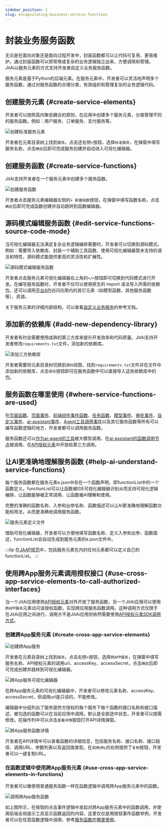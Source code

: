```yaml
---
sidebar_position: 1
slug: encapsulating-business-service-functions
---
```


# 封装业务服务函数
无论是在面向对象还是面向过程开发中，封装函数都可以让代码可复用、更易维护。通过封装函数可以把常用或复杂的业务逻辑独立出来，方便调用和管理。JitAi以服务元素的方式支持开发者自定义业务服务函数。

服务元素是基于Python的后端元素。在服务元素中，开发者可以灵活地声明多个服务函数，通过对服务函数的合理分类，有效组织和管理复杂的业务逻辑代码。

## 创建服务元素 {#create-service-elements}
开发者可以按照高内聚低耦合的原则，在应用中创建多个服务元素，分类管理不同的服务函数。例如：用户服务、订单服务、支付服务等。

![创建标准服务元素](./img/create-standard-service-element.gif)

开发者在元素目录树上找到`服务`，点击还右侧`+`按钮，选择`标准服务`，在弹窗中填写服务名称，点击`确定`后即可完成服务创建并自动进入可视化编辑器。

## 创建服务函数 {#create-service-functions}
JitAi支持开发者在一个服务元素中创建多个服务函数。

![创建服务函数](./img/create-service-function.gif)

开发者点击服务元素编辑器左侧的`+ 新建函数`按钮，在弹窗中填写函数名称，点击`确定`后即可完成函数创建并自动跳转到函数编辑器。

## 源码模式编辑服务函数 {#edit-service-functions-source-code-mode}
当可视化编辑器无法满足复杂业务逻辑编排需要时，开发者可以切换到源码模式。例如：需要导入依赖库、封装一个辅助工具函数、使用可视化编辑器暂未支持的语法和特性，源码模式能提供更高的灵活性和扩展性。

![源码模式编辑服务函数](./img/source-code-mode-edit-service-function.png)

开发者点击服务元素可视化编辑器右上角的`</>`按钮即可切换到代码模式进行开发。在编写服务函数时，开发者不仅可以使用原生的 import 语法导入所需的依赖包，还可以调用[平台API](../../reference/runtime-platform/backend)访问应用内的其它元素（如模型函数、其他服务函数等）、资源。

关于服务元素的详细内部结构，可以查看[自定义业务服务](../../reference/framework/JitService/custom-business-service)的参考文档。

## 添加新的依赖库 {#add-new-dependency-library}
开发者有时会需要使用成熟的第三方库来提升开发效率和代码质量。JitAi支持开发者修改`requirements.txt`文件，添加新的依赖库。

![添加三方依赖库](./img/add-third-party-dependencies.gif)

开发者需要将元素目录树切换到`源码`视图，找到`requirements.txt`文件并在文件中添加新的依赖库，点击`保存`按钮即可在服务函数中可以直接导入这些依赖库中的包。

## 服务函数在哪里使用 {#where-service-functions-are-used}
在[页面函数](../shell-and-page/component-based-page-development#page-functions)、[页面事件](../shell-and-page/component-based-page-development#page-events)、[前端组件事件函数](../shell-and-page/component-based-page-development#event-panel)、[任务函数](./background-tasks#task-execution-function-development)、[模型事件](./event-handling#model-events)、[审批事件](./event-handling#approval-events)、[自定义事件](./event-handling#custom-events)、[ai-assistant事件](./event-handling#ai-assistant-events)、[Agent工具调用事件](./event-handling#agent-tool-call-events)以及其它服务函数等所有可以编写函数逻辑的地方，开发者都可以调用服务函数。

服务函数还可以[作为ai-agent的工具](../ai-agent/create-ai-agent#agent-calling-service-functions)被大模型调用、在[ai-assistant的函数调用节点](../ai-assitant/create-ai-assistant#function-call)被调用、在[API授权元素](../api-open/api-authorization)中开放给第三方调用。

## 让AI更准确地理解服务函数 {#help-ai-understand-service-functions}
每个服务函数都在服务元素e.json中存在一个函数声明，即functionList中的一个函数定义。functionList可以让函数被IDE可视化编辑器识别从而支持可视化逻辑编排、让函数能够被正常调用、让函数被AI理解和使用。

完整的准确的函数名称、入参和出参名称、函数描述可以让AI更准确地理解函数功能和用法，从而更准确地调用服务函数。

![服务元素定义文件](./img/service-element-definition-file.png)

借助可视化编辑器，开发者可以方便地填写函数名称、定义入参和出参、函数描述，functionList会自动生成到服务元素的e.json文件中。

:::tip
在[JAAP规范](../../reference/runtime-platform/JAAP)中，包括服务元素在内的任何元素都可以定义自己的functionList。
:::

## 使用跨App服务元素调用授权接口 {#use-cross-app-service-elements-to-call-authorized-interfaces} 
当一个JitAi应用使用[API授权元素](../api-open/api-authorization)对外开放了服务函数，另一个JitAi应用可以使用`跨APP服务`元素访问该授权函数，实现跨应用服务函数调用。这种调用方式仅限于在JitAi应用之间进行，调用方不是JitAi应用则依然需要使用[API授权元素SDK调用方式](../api-open/api-authorization#use-sdk-to-call-authorized-interfaces)。

### 创建跨App服务元素 {#create-cross-app-service-elements}
![创建跨App服务](./img/create-cross-app-service.gif)

开发者在元素目录树上找到`服务`，点击右侧`+`按钮，选择`跨APP服务`，在弹窗中填写服务名称、API授权元素的调用url、accessKey、accessSecret，点击`确定`后即可完成创建并跳转到可视化编辑器。

![跨App服务可视化编辑器](./img/cross-app-service-visual-editor.png)

在跨App服务元素的可视化编辑器中，开发者可以修改元素名称、accessKey、accessSecret，但调用url是只读的，不能修改。

编辑器中分组列出了服务提供方授权的每个服务下每个函数的接口名称和接口描述，被勾选的函数可以在当前应用中调用。默认是全部选中状态，开发者可以按需修改。在操作列中可以点击`查看详情`按钮打开API详情弹窗。

![跨App服务函数详情](./img/cross-app-service-function-details.png)

开发者在API详情中可以查看函数的详细信息，包括服务名称、接口名称、接口路径、调用URL、参数列表以及返回值类型。在`调用URL`的右侧提供了`复制`按钮，开发者可以一键复制URL。

### 在函数逻辑中使用跨App服务元素 {#use-cross-app-service-elements-in-functions}
开发者可以像使用普通服务函数一样在函数逻辑中调用跨App服务元素中的函数。

![调用跨App服务函数](./img/call-cross-app-service-function.gif)

如上图所示，在按钮的点击事件逻辑中发起对跨App服务元素中的函数调用，并使用前端全局提示工具显示函数返回的内容。这里仅仅是用按钮事件函数举例，开发者可以在任意函数逻辑中调用，参考[服务函数在哪里使用](#where-service-functions-are-used)。
